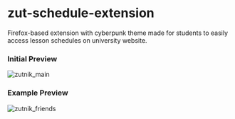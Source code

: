 # zut-schedule-extension

Firefox-based extension with cyberpunk theme made for students to easily access lesson schedules on university website.

### Initial Preview

![zutnik_main](https://github.com/Dzangg/zut-schedule-extension/assets/79015072/fc6ab4ad-f846-4818-98b6-d13a62779155.png)

### Example Preview

![zutnik_friends](https://github.com/Dzangg/zut-schedule-extension/assets/79015072/eca91618-0e84-467c-a37b-3bf403ce401f.png)
